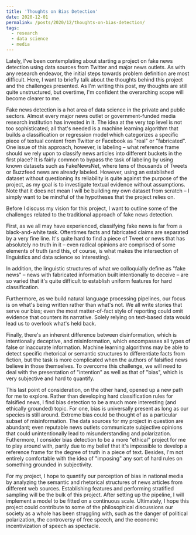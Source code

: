 ```yaml
---
title: 'Thoughts on Bias Detection'
date: 2020-12-01
permalink: /posts/2020/12/thoughts-on-bias-detection/
tags:
  - research
  - data science
  - media
---
```


Lately, I've been contemplating about starting a project on fake news detection using data sources from Twitter and major news outlets. As with any research endeavor, the initial steps towards problem definition are most difficult. Here, I want to briefly talk about the thoughts behind this project and the challenges presented. As I'm writing this post, my thoughts are still quite unstructured, but overtime, I'm confident the overarching scope will become clearer to me. 

Fake news detection is a hot area of data science in the private and public sectors. Almost every major news outlet or government-funded media research institution has invested in it. The idea at the very top level is not too sophisticated; all that's needed is a machine learning algorithm that builds a classification or regression model which categorizes a specific piece of textual content from Twitter or Facebook as "real" or "fabricated". One issue of this approach, however, is labeling &ndash; what reference frame should we rely upon to classify news articles into different buckets in the first place? It is fairly common to bypass the task of labeling by using known  datasets such as FakeNewsNet, where tens of thousands of Tweets or Buzzfeed news are already labeled. However, using an established dataset without questioning its reliability is quite against the purpose of the project, as my goal is to investigate textual evidence without assumptions. Note that it does not mean I will be building my own dataset from scratch &ndash; I simply want to be mindful of the hypotheses that the project relies on.

Before I discuss my vision for this project, I want to outline some of the challenges related to the traditional approach of fake news detection.

First, as we all may have experienced, classifying fake news is far from a black-and-white task. Oftentimes facts and fabricated claims are separated by a very fine line. It's quite hard to find a piece of Tweet or news that has absolutely no truth in it &ndash; even radical opinions are comprised of some elements of truth (and this, of course, is what makes the intersection of linguistics and data science so interesting). 

In addition, the linguistic structures of what we colloquially define as "fake news" &ndash; news with fabricated information built intentionally to deceive &ndash; are so varied that it's quite difficult to establish uniform features for hard classification. 

Furthermore, as we build natural language processing pipelines, our focus is on what's being written rather than what's not. We all write stories that serve our bias; even the most matter-of-fact style of reporting could omit evidence that counters its narrative. Solely relying on text-based data would lead us to overlook what's held back.

Finally, there's an inherent difference between disinformation, which is intentionally deceptive, and misinformation, which encompasses all types of false or inaccurate information. Machine learning algorithms may be able to detect specific rhetorical or semantic structures to differentiate facts from fiction, but the task is more complicated when the authors of falsified news believe in those themselves. To overcome this challenge, we will need to deal with the presentation of "intention" as well as that of "bias", which is very subjective and hard to quantify.

This last point of consideration, on the other hand, opened up a new path for me to explore. Rather than developing hard classification rules for falsified news, I find bias detection to be a much more interesting (and ethically grounded) topic. For one, bias is universally present as long as our species is still around. Extreme bias could be thought of as a particular subset of misinformation. The data sources for my project in question are abundant; even reputable news outlets communicate subjective opinions that could unintentionally lead to misunderstanding and polarization. Futhermore, I consider bias detection to be a more "ethical" project for me to play around with, partly due to my belief that it's impossible to develop a reference frame for the degree of truth in a piece of text. Besides, I'm not entirely comfortable with the idea of "imposing" any sort of hard rules on something grounded in subjectivity. 

For my project, I hope to quantify our perception of bias in national media by analyzing the semantic and rhetorical structures of news articles from different web sources. Establishing features and performing stratified sampling will be the bulk of this project. After setting up the pipeline, I will implement a model to be fitted on a continuous scale. Ultimately, I hope this project could contribute to some of the philosophical discussions our society as a whole has been struggling with, such as the danger of political polarization, the controversy of free speech, and the economic incentivization of speech as spectacle.


